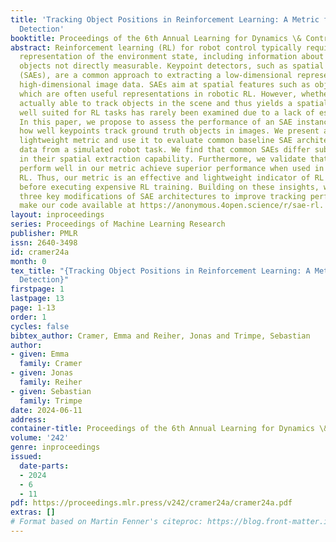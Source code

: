 ```yaml
---
title: 'Tracking Object Positions in Reinforcement Learning: A Metric for Keypoint
  Detection'
booktitle: Proceedings of the 6th Annual Learning for Dynamics \& Control Conference
abstract: Reinforcement learning (RL) for robot control typically requires a detailed
  representation of the environment state, including information about task-relevant
  objects not directly measurable. Keypoint detectors, such as spatial autoencoders
  (SAEs), are a common approach to extracting a low-dimensional representation from
  high-dimensional image data. SAEs aim at spatial features such as object positions,
  which are often useful representations in robotic RL. However, whether an SAE is
  actually able to track objects in the scene and thus yields a spatial state representation
  well suited for RL tasks has rarely been examined due to a lack of established metrics.
  In this paper, we propose to assess the performance of an SAE instance by measuring
  how well keypoints track ground truth objects in images. We present a computationally
  lightweight metric and use it to evaluate common baseline SAE architectures on image
  data from a simulated robot task. We find that common SAEs differ substantially
  in their spatial extraction capability. Furthermore, we validate that SAEs that
  perform well in our metric achieve superior performance when used in downstream
  RL. Thus, our metric is an effective and lightweight indicator of RL performance
  before executing expensive RL training. Building on these insights, we identify
  three key modifications of SAE architectures to improve tracking performance. We
  make our code available at https://anonymous.4open.science/r/sae-rl.
layout: inproceedings
series: Proceedings of Machine Learning Research
publisher: PMLR
issn: 2640-3498
id: cramer24a
month: 0
tex_title: "{Tracking Object Positions in Reinforcement Learning: A Metric for Keypoint
  Detection}"
firstpage: 1
lastpage: 13
page: 1-13
order: 1
cycles: false
bibtex_author: Cramer, Emma and Reiher, Jonas and Trimpe, Sebastian
author:
- given: Emma
  family: Cramer
- given: Jonas
  family: Reiher
- given: Sebastian
  family: Trimpe
date: 2024-06-11
address:
container-title: Proceedings of the 6th Annual Learning for Dynamics \& Control Conference
volume: '242'
genre: inproceedings
issued:
  date-parts:
  - 2024
  - 6
  - 11
pdf: https://proceedings.mlr.press/v242/cramer24a/cramer24a.pdf
extras: []
# Format based on Martin Fenner's citeproc: https://blog.front-matter.io/posts/citeproc-yaml-for-bibliographies/
---
```

